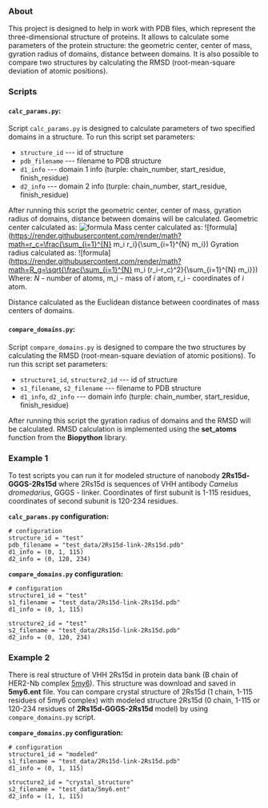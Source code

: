 ### About
This project is designed to help in work with PDB files, which represent the three-dimensional structure of proteins. It allows to calculate some parameters of the protein structure: the geometric center, center of mass, gyration radius of domains, distance between domains. It is also possible to compare two structures by calculating the RMSD (root-mean-square deviation of atomic positions).

### Scripts
#### `calc_params.py`:
Script `calc_params.py` is designed to calculate parameters of two specified domains in a structure. To run this script set parameters:
- `structure_id` --- id of structure
- `pdb_filename` --- filename to PDB structure
- `d1_info` --- domain 1 info (turple: chain_number, start_residue, finish_residue)
- `d2_info` --- domain 2 info (turple: chain_number, start_residue, finish_residue)

After running this script the geometric center, center of mass, gyration radius of domains, distance between domains will be calculated.
Geometric center calculated as:
![formula](https://render.githubusercontent.com/render/math?math=r_c=\frac{\sum_{i=1}^{N}r_i}{N})
Mass center calculated as:
![formula](https://render.githubusercontent.com/render/math?math=r_c=\frac{\sum_{i=1}^{N} m_i r_i}{\sum_{i=1}^{N} m_i})
Gyration radius calculated as:
![formula](https://render.githubusercontent.com/render/math?math=R_g=\sqrt{\frac{\sum_{i=1}^{N} m_i (r_i-r_c)^2}{\sum_{i=1}^{N} m_i}})
Where: *N* - number of atoms, m_i - mass of *i* atom, r_i - coordinates of *i* atom.

Distance calculated as the Euclidean distance between coordinates of mass centers of domains.

#### `compare_domains.py`:
Script `compare_domains.py` is designed to compare the two structures by calculating the RMSD (root-mean-square deviation of atomic positions). To run this script set parameters:
- `structure1_id`, `structure2_id` --- id of structure
- `s1_filename`, `s2_filename` --- filename to PDB structure
- `d1_info`, `d2_info` --- domain info (turple: chain_number, start_residue, finish_residue)

After running this script the gyration radius of domains and the RMSD will be calculated. RMSD calculation is implemented using the **set_atoms** function from the **Biopython** library.

### Example 1
To test scripts you can run it for modeled structure of nanobody **2Rs15d-GGGS-2Rs15d** where 2Rs15d is sequences of VHH antibody *Camelus dromedarius*, GGGS - linker. Coordinates of first subunit is 1-115 residues, coordinates of second subunit is 120-234 residues.

__`calc_params.py` configuration:__
```
# configuration
structure_id = "test"
pdb_filename = "test_data/2Rs15d-link-2Rs15d.pdb"
d1_info = (0, 1, 115)
d2_info = (0, 120, 234)
```

__`compare_domains.py` configuration:__
```
# configuration
structure1_id = "test"
s1_filename = "test_data/2Rs15d-link-2Rs15d.pdb"
d1_info = (0, 1, 115)

structure2_id = "test"
s2_filename = "test_data/2Rs15d-link-2Rs15d.pdb"
d2_info = (0, 120, 234)
```

### Example 2
There is real structure of VHH 2Rs15d in protein data bank (B chain of HER2-Nb complex [5my6](https://www.rcsb.org/structure/5MY6)). This structure was download and saved in **5my6.ent** file. You can compare crystal structure of 2Rs15d (1 chain, 1-115 residues of 5my6 complex) with modeled structure 2Rs15d (0 chain, 1-115 or 120-234 residues of **2Rs15d-GGGS-2Rs15d** model) by using `compare_domains.py` script.

__`compare_domains.py` configuration:__
```
# configuration
structure1_id = "modeled"
s1_filename = "test_data/2Rs15d-link-2Rs15d.pdb"
d1_info = (0, 1, 115)

structure2_id = "crystal_structure"
s2_filename = "test_data/5my6.ent"
d2_info = (1, 1, 115)
```
